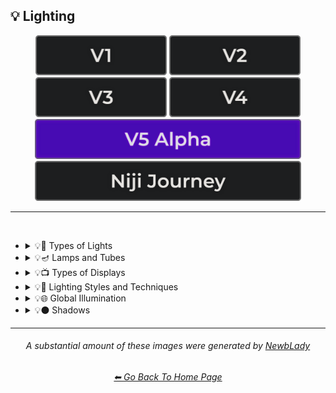 <h2>💡 Lighting</h2>

<div align="center">

[<img src="/Images/Repo_Parts/Buttons/Version_Buttons/button_version_V1_inactive.webp?raw=true" alt="MidJourney V1" height="64" />](/Pages/MJ_V1/Style_Pages/Sphere/Lighting.md)
[<img src="/Images/Repo_Parts/Buttons/Version_Buttons/button_version_V2_inactive.webp?raw=true" alt="MidJourney V2" height="64" />](/Pages/MJ_V2/Style_Pages/Sphere/Lighting.md)
[<img src="/Images/Repo_Parts/Buttons/Version_Buttons/button_version_V3_inactive.webp?raw=true" alt="MidJourney V3" height="64" />](/Pages/MJ_V3/Style_Pages/Just_The_Style/Lighting.md)
[<img src="/Images/Repo_Parts/Buttons/Version_Buttons/button_version_V4_inactive.webp?raw=true" alt="MidJourney V4" height="64" />](/Pages/MJ_V4/Style_Pages/Just_The_Style/Lighting.md)
<br>
[<img src="/Images/Repo_Parts/Buttons/Version_Buttons/button_version_V5_Alpha_active_half.webp?raw=true" alt="MidJourney V5" height="64" />](/Pages/MJ_V5/Style_Pages/Just_The_Style/Lighting.md)
[<img src="/Images/Repo_Parts/Buttons/Version_Buttons/button_version_niji_inactive_half.webp?raw=true" alt="Niji Journey" height="64" />](/Pages/Niji_Journey/Style_Pages/Lighting.md)


</div>

<hr>
<br>


- <details><summary>💡🏮 Types of Lights</summary><p><div align="center">

	| Spotlight | Floodlight |
	| :-: | :-: |
	| <img src="/Images/MJ_V5/V5_Alpha_1/Midjourney_Styles/Spotlight.webp?raw=true" width="256" /> | <img src="/Images/MJ_V5/V5_Alpha_1/Midjourney_Styles/Floodlight.webp?raw=true" width="256" /> |
	
	<br>
	
	| Frontlight | Halfrear Lighting | Backlight |
	| :-: | :-: | :-: |
	| <img src="/Images/MJ_V5/V5_Alpha_1/Midjourney_Styles/Frontlight.webp?raw=true" width="256" /> | <img src="/Images/MJ_V5/V5_Alpha_1/Midjourney_Styles/Halfrear_Lighting.webp?raw=true" width="256" /> | <img src="/Images/MJ_V5/V5_Alpha_1/Midjourney_Styles/Backlight.webp?raw=true" width="256" /> | 
	
	<br>
	
	| Rim Lights | Rim Lighting | Marquee |
	| :-: | :-: | :-: |
	| <img src="/Images/MJ_V5/V5_Alpha_1/Midjourney_Styles/Rim_Lights.webp?raw=true" width="256" /> | <img src="/Images/MJ_V5/V5_Alpha_1/Midjourney_Styles/Rim_Lighting.webp?raw=true" width="256" /> | <img src="/Images/MJ_V5/V5_Alpha_1/Midjourney_Styles/Marquee.webp?raw=true" width="256" /> |
	
	<br>
	
	| Strobe | Strobe Light | Stroboscope |
	| :-: | :-: | :-: |
	| <img src="/Images/MJ_V5/V5_Alpha_1/Midjourney_Styles/Strobe.webp?raw=true" width="256" /> | <img src="/Images/MJ_V5/V5_Alpha_1/Midjourney_Styles/Strobe_Light.webp?raw=true" width="256" /> | <img src="/Images/MJ_V5/V5_Alpha_1/Midjourney_Styles/Stroboscope.webp?raw=true" width="256" /> |

	<br>

	| Flickering Light | Bubble Light |
    | :-: | :-: |
    | <img src="/Images/MJ_V5/V5_Alpha_1/Midjourney_Styles/Flickering_Light.webp?raw=true" width="256" /> | <img src="/Images/MJ_V5/V5_Alpha_1/Midjourney_Styles/Bubble_Light.webp?raw=true" width="256" /> |

    <br>

	| Dim | Dim Lighting | Dark Lighting |
	| :-: | :-: | :-: |
	| <img src="/Images/MJ_V5/V5_Alpha_1/Midjourney_Styles/Dim.webp?raw=true" width="256" /> | <img src="/Images/MJ_V5/V5_Alpha_1/Midjourney_Styles/Dim_Lighting.webp?raw=true" width="256" /> | <img src="/Images/MJ_V5/V5_Alpha_1/Midjourney_Styles/Dark_Lighting.webp?raw=true" width="256" /> |

	<br>
	
	| Bright | Ultrabright | Blinding Light |
	| :-: | :-: | :-: |
	| <img src="/Images/MJ_V5/V5_Alpha_1/Midjourney_Styles/Bright.webp?raw=true" width="256" /> | <img src="/Images/MJ_V5/V5_Alpha_1/Midjourney_Styles/Ultrabright.webp?raw=true" width="256" /> | <img src="/Images/MJ_V5/V5_Alpha_1/Midjourney_Styles/Blinding_Light.webp?raw=true" width="256" /> |
	
	<br>
	
	| Crepuscular Rays | Rays of Shimmering Light | Godrays |
	| :-: | :-: | :-: |
	| <img src="/Images/MJ_V5/V5_Alpha_1/Midjourney_Styles/Crepuscular_Rays.webp?raw=true" width="256" /> | <img src="/Images/MJ_V5/V5_Alpha_1/Midjourney_Styles/Rays_of_Shimmering_Light.webp?raw=true" width="256" /> | <img src="/Images/MJ_V5/V5_Alpha_1/Midjourney_Styles/Godrays.webp?raw=true" width="256" /> |
	
	<br>
	
	| Artificial Lighting | Natural Lighting |
	| :-: | :-: |
	| <img src="/Images/MJ_V5/V5_Alpha_1/Midjourney_Styles/Artificial_Lighting.webp?raw=true" width="256" /> | <img src="/Images/MJ_V5/V5_Alpha_1/Midjourney_Styles/Natural_Lighting.webp?raw=true" width="256" /> |

	<br>

	| Sunlight | Direct Sunlight | Sunshine Ray |
	| :-: | :-: | :-: |
	| <img src="/Images/MJ_V5/V5_Alpha_1/Midjourney_Styles/Sunlight.webp?raw=true" width="256" /> | <img src="/Images/MJ_V5/V5_Alpha_1/Midjourney_Styles/Direct_Sunlight.webp?raw=true" width="256" /> | <img src="/Images/MJ_V5/V5_Alpha_1/Midjourney_Styles/Sunshine_Ray.webp?raw=true" width="256" /> |
	
	<br>

	| Sunbeams | Sunshaft |
	| :-: | :-: |
	| <img src="/Images/MJ_V5/V5_Alpha_1/Midjourney_Styles/Sunbeams.webp?raw=true" width="256" /> | <img src="/Images/MJ_V5/V5_Alpha_1/Midjourney_Styles/Sunshaft.webp?raw=true" width="256" /> |

	<br>

	| Moonbeams | Starlight |
	| :-: | :-: |
	| <img src="/Images/MJ_V5/V5_Alpha_1/Midjourney_Styles/Moonbeams.webp?raw=true" width="256" /> | <img src="/Images/MJ_V5/V5_Alpha_1/Midjourney_Styles/Starlight.webp?raw=true" width="256" /> |

	<br>
	
	| Waning Light | Radiant Light |
	| :-: | :-: |
	| <img src="/Images/MJ_V5/V5_Alpha_1/Midjourney_Styles/Waning_Light.webp?raw=true" width="256" /> | <img src="/Images/MJ_V5/V5_Alpha_1/Midjourney_Styles/Radiant_Light.webp?raw=true" width="256" /> |

	<br>

	| Incandescent | Fluorescent |
	| :-: | :-: |
	| <img src="/Images/MJ_V5/V5_Alpha_1/Midjourney_Styles/Incandescent.webp?raw=true" width="256" /> | <img src="/Images/MJ_V5/V5_Alpha_1/Midjourney_Styles/Fluorescent.webp?raw=true" width="256" /> |

	<br>

	| CFL | CFL Light |
	| :-: | :-: |
	| <img src="/Images/MJ_V5/V5_Alpha_1/Midjourney_Styles/CFL.webp?raw=true" width="256" /> | <img src="/Images/MJ_V5/V5_Alpha_1/Midjourney_Styles/CFL_Light.webp?raw=true" width="256" /> |
	
	<br>

	| Candlelight | Torch | Torch Light |
	| :-: | :-: | :-: |
	| <img src="/Images/MJ_V5/V5_Alpha_1/Midjourney_Styles/Candlelight.webp?raw=true" width="256" /> | <img src="/Images/MJ_V5/V5_Alpha_1/Midjourney_Styles/Torch.webp?raw=true" width="256" /> | <img src="/Images/MJ_V5/V5_Alpha_1/Midjourney_Styles/Torch_Light.webp?raw=true" width="256" /> |

	<br>

	| Northern Lights |
	| :-: |
	| <img src="/Images/MJ_V5/V5_Alpha_1/Midjourney_Styles/Northern_Lights.webp?raw=true" width="256" /> |
	
	<br>
	
	| Tesla Coil | Electric Arc |
	| :-: | :-: |
	| <img src="/Images/MJ_V5/V5_Alpha_1/Midjourney_Styles/Tesla_Coil.webp?raw=true" width="256" /> | <img src="/Images/MJ_V5/V5_Alpha_1/Midjourney_Styles/Electric_Arc.webp?raw=true" width="256" /> |

	<br>

	| Glow Stick | Blacklight |
	| :-: | :-: |
	| <img src="/Images/MJ_V5/V5_Alpha_1/Midjourney_Styles/Glow_Stick.webp?raw=true" width="256" /> | <img src="/Images/MJ_V5/V5_Alpha_1/Midjourney_Styles/Blacklight.webp?raw=true" width="256" /> |

	<br>

	| Laser | Laser Light Show |
	| :-: | :-: |
	| <img src="/Images/MJ_V5/V5_Alpha_1/Midjourney_Styles/Laser.webp?raw=true" width="256" /> | <img src="/Images/MJ_V5/V5_Alpha_1/Midjourney_Styles/Laser_Light_Show.webp?raw=true" width="256" /> |

	<br>
	
	| Dye-Laser | Ion-Laser | Gas-Laser |
	| :-: | :-: | :-: |
	| <img src="/Images/MJ_V5/V5_Alpha_1/Midjourney_Styles/Dye-Laser.webp?raw=true" width="256" /> | <img src="/Images/MJ_V5/V5_Alpha_1/Midjourney_Styles/Ion-Laser.webp?raw=true" width="256" /> | <img src="/Images/MJ_V5/V5_Alpha_1/Midjourney_Styles/Gas-Laser.webp?raw=true" width="256" /> |

	<br>

	| Gobo | Gobo Light |
    | :-: | :-: |
    | <img src="/Images/MJ_V5/V5_Alpha_1/Midjourney_Styles/Gobo.webp?raw=true" width="256" /> | <img src="/Images/MJ_V5/V5_Alpha_1/Midjourney_Styles/Gobo_Light.webp?raw=true" width="256" /> |

    <br>
	
	| Halogen | Argon Flash |
	| :-: | :-: |
	| <img src="/Images/MJ_V5/V5_Alpha_1/Midjourney_Styles/Halogen.webp?raw=true" width="256" /> | <img src="/Images/MJ_V5/V5_Alpha_1/Midjourney_Styles/Argon_Flash.webp?raw=true" width="256" /> |

	<br>
	
	| Lantern | Schwarz Lantern | Coleman Lantern |
	| :-: | :-: | :-: |
	| <img src="/Images/MJ_V5/V5_Alpha_1/Midjourney_Styles/Lantern.webp?raw=true" width="256" /> | <img src="/Images/MJ_V5/V5_Alpha_1/Midjourney_Styles/Schwarz_Lantern.webp?raw=true" width="256" /> | <img src="/Images/MJ_V5/V5_Alpha_1/Midjourney_Styles/Coleman_Lantern.webp?raw=true" width="256" /> |

	<br>

	| Flare | Ember Light |
	| :-: | :-: |
	| <img src="/Images/MJ_V5/V5_Alpha_1/Midjourney_Styles/Flare.webp?raw=true" width="256" /> | <img src="/Images/MJ_V5/V5_Alpha_1/Midjourney_Styles/Ember_Light.webp?raw=true" width="256" /> |

	<br>
	
	| Edison Bulb |
	| :-: |
	| <img src="/Images/MJ_V5/V5_Alpha_1/Midjourney_Styles/Edison_Bulb.webp?raw=true" width="256" /> |

	<br>
	
	| Nightlight | Christmas Lights |
	| :-: | :-: |
	| <img src="/Images/MJ_V5/V5_Alpha_1/Midjourney_Styles/Nightlight.webp?raw=true" width="256" /> | <img src="/Images/MJ_V5/V5_Alpha_1/Midjourney_Styles/Christmas_Lights.webp?raw=true" width="256" /> |

	<br>

	| Optical Fiber | Electroluminescent Wire | Electromagnetic Spectrum |
	| :-: | :-: | :-: |
	| <img src="/Images/MJ_V5/V5_Alpha_1/Midjourney_Styles/Optical_Fiber.webp?raw=true" width="256" /> | <img src="/Images/MJ_V5/V5_Alpha_1/Midjourney_Styles/Electroluminescent_Wire.webp?raw=true" width="256" /> | <img src="/Images/MJ_V5/V5_Alpha_1/Midjourney_Styles/Electromagnetic_Spectrum.webp?raw=true" width="256" /> |

	<br>
	
	| Infrared | Ultraviolet | UV |
	| :-: | :-: | :-: |
	| <img src="/Images/MJ_V5/V5_Alpha_1/Midjourney_Styles/Infrared.webp?raw=true" width="256" /> | <img src="/Images/MJ_V5/V5_Alpha_1/Midjourney_Styles/Ultraviolet.webp?raw=true" width="256" /> | <img src="/Images/MJ_V5/V5_Alpha_1/Midjourney_Styles/UV.webp?raw=true" width="256" /> | 

	<br>
	
	| X-Ray | Lightspeed |
	| :-: | :-: |
	| <img src="/Images/MJ_V5/V5_Alpha_1/Midjourney_Styles/X-Ray.webp?raw=true" width="256" /> | <img src="/Images/MJ_V5/V5_Alpha_1/Midjourney_Styles/Lightspeed.webp?raw=true" width="256" /> |

	<br>

	| Nightclub |
	| :-: |
	| <img src="/Images/MJ_V5/V5_Alpha_1/Midjourney_Styles/Nightclub.webp?raw=true" width="256" /> |
	
	<br>
	
	| Glowing Radioactivity | Nuclear Waste | Glowing Nuclear Waste |
	| :-: | :-: | :-: |
	| <img src="/Images/MJ_V5/V5_Alpha_1/Midjourney_Styles/Glowing_Radioactivity.webp?raw=true" width="256" /> | <img src="/Images/MJ_V5/V5_Alpha_1/Midjourney_Styles/Nuclear_Waste.webp?raw=true" width="256" /> | <img src="/Images/MJ_V5/V5_Alpha_1/Midjourney_Styles/Glowing_Nuclear_Waste.webp?raw=true" width="256" /> |

  </div></p></details>


- <details><summary>💡🪔 Lamps and Tubes</summary><p><div align="center">

	| Flash-Lamp | Flashtube |
	| :-: | :-: |
	| <img src="/Images/MJ_V5/V5_Alpha_1/Midjourney_Styles/Flash-Lamp.webp?raw=true" width="256" /> | <img src="/Images/MJ_V5/V5_Alpha_1/Midjourney_Styles/Flashtube.webp?raw=true" width="256" /> |

	<br>

	| Incandescent Lamp | Fluorescent Lamp |
	| :-: | :-: |
	| <img src="/Images/MJ_V5/V5_Alpha_1/Midjourney_Styles/Incandescent_Lamp.webp?raw=true" width="256" /> | <img src="/Images/MJ_V5/V5_Alpha_1/Midjourney_Styles/Fluorescent_Lamp.webp?raw=true" width="256" /> |

	<br>

	| Plasma Globe | Plasma Lamp | Lava Lamp |
	| :-: | :-: | :-: |
	| <img src="/Images/MJ_V5/V5_Alpha_1/Midjourney_Styles/Plasma_Globe.webp?raw=true" width="256" /> | <img src="/Images/MJ_V5/V5_Alpha_1/Midjourney_Styles/Plasma_Lamp.webp?raw=true" width="256" /> | <img src="/Images/MJ_V5/V5_Alpha_1/Midjourney_Styles/Lava_Lamp.webp?raw=true" width="256" /> |

	<br>

	| Crackle Tube |
	| :-: |
	| <img src="/Images/MJ_V5/V5_Alpha_1/Midjourney_Styles/Crackle_Tube.webp?raw=true" width="256" /> |

	<br>

	| Halogen Lamp |
	| :-: |
	| <img src="/Images/MJ_V5/V5_Alpha_1/Midjourney_Styles/Halogen_Lamp.webp?raw=true" width="256" /> |

	<br>

	| Neon Lamp | Xenon Lamp | Krypton Lamp |
	| :-: | :-: | :-: |
	| <img src="/Images/MJ_V5/V5_Alpha_1/Midjourney_Styles/Neon_Lamp.webp?raw=true" width="256" /> | <img src="/Images/MJ_V5/V5_Alpha_1/Midjourney_Styles/Xenon_Lamp.webp?raw=true" width="256" /> | <img src="/Images/MJ_V5/V5_Alpha_1/Midjourney_Styles/Krypton_Lamp.webp?raw=true" width="256" /> |

	<br>

	| Argon Lamp |
	| :-: |
	| <img src="/Images/MJ_V5/V5_Alpha_1/Midjourney_Styles/Argon_Lamp.webp?raw=true" width="256" /> |

	<br>

	| Helium Lamp | Carbide Lamp |
	| :-: | :-: |
	| <img src="/Images/MJ_V5/V5_Alpha_1/Midjourney_Styles/Helium_Lamp.webp?raw=true" width="256" /> | <img src="/Images/MJ_V5/V5_Alpha_1/Midjourney_Styles/Carbide_Lamp.webp?raw=true" width="256" /> |

	<br>

	| Argand Lamp | Diya Lamp | Arc Lamp |
	| :-: | :-: | :-: |
	| <img src="/Images/MJ_V5/V5_Alpha_1/Midjourney_Styles/Argand_Lamp.webp?raw=true" width="256" /> | <img src="/Images/MJ_V5/V5_Alpha_1/Midjourney_Styles/Diya_Lamp.webp?raw=true" width="256" /> | <img src="/Images/MJ_V5/V5_Alpha_1/Midjourney_Styles/Arc_Lamp.webp?raw=true" width="256" /> |

	<br>

	| Gas Lamp | Gas Mantle | Kerosene Lamp |
	| :-: | :-: | :-: |
	| <img src="/Images/MJ_V5/V5_Alpha_1/Midjourney_Styles/Gas_Lamp.webp?raw=true" width="256" /> | <img src="/Images/MJ_V5/V5_Alpha_1/Midjourney_Styles/Gas_Mantle.webp?raw=true" width="256" /> | <img src="/Images/MJ_V5/V5_Alpha_1/Midjourney_Styles/Kerosene_Lamp.webp?raw=true" width="256" /> |

	<br>

	| Tilley Lamp | Oil Lamp |
	| :-: | :-: |
	| <img src="/Images/MJ_V5/V5_Alpha_1/Midjourney_Styles/Tilley_Lamp.webp?raw=true" width="256" /> | <img src="/Images/MJ_V5/V5_Alpha_1/Midjourney_Styles/Oil_Lamp.webp?raw=true" width="256" /> |

	<br>

	| Mercury-Vapor Lamp | Metal-Halide Lamp | Sodium-Vapor Lamp |
	| :-: | :-: | :-: |
	| <img src="/Images/MJ_V5/V5_Alpha_1/Midjourney_Styles/Mercury-Vapor_Lamp.webp?raw=true" width="256" /> | <img src="/Images/MJ_V5/V5_Alpha_1/Midjourney_Styles/Metal-Halide_Lamp.webp?raw=true" width="256" /> | <img src="/Images/MJ_V5/V5_Alpha_1/Midjourney_Styles/Sodium-Vapor_Lamp.webp?raw=true" width="256" /> |

	<br>

	| Sulfur Lamp | Hollow-Cathode Lamp | Electrodeless Lamp |
	| :-: | :-: | :-: |
	| <img src="/Images/MJ_V5/V5_Alpha_1/Midjourney_Styles/Sulfur_Lamp.webp?raw=true" width="256" /> | <img src="/Images/MJ_V5/V5_Alpha_1/Midjourney_Styles/Hollow-Cathode_Lamp.webp?raw=true" width="256" /> | <img src="/Images/MJ_V5/V5_Alpha_1/Midjourney_Styles/Electrodeless_Lamp.webp?raw=true" width="256" /> |

	<br>

	| Nixie Tube | Rubens-Tube |
	| :-: | :-: |
	| <img src="/Images/MJ_V5/V5_Alpha_1/Midjourney_Styles/Nixie_Tube.webp?raw=true" width="256" /> | <img src="/Images/MJ_V5/V5_Alpha_1/Midjourney_Styles/Rubens-Tube.webp?raw=true" width="256" /> |

	<br>

	| Vacuum Tube Lamp | Geissler Tube | Dekatron |
	| :-: | :-: | :-: |
	| <img src="/Images/MJ_V5/V5_Alpha_1/Midjourney_Styles/Vacuum_Tube_Lamp.webp?raw=true" width="256" /> | <img src="/Images/MJ_V5/V5_Alpha_1/Midjourney_Styles/Geissler_Tube.webp?raw=true" width="256" /> | <img src="/Images/MJ_V5/V5_Alpha_1/Midjourney_Styles/Dekatron.webp?raw=true" width="256" /> |

  </div></p></details>


- <details><summary>💡📺 Types of Displays</summary><p><div align="center">
	
	| 7 Segment Display | Dot Matrix Display | Electroluminescent Display |
	| :-: | :-: | :-: |
	| <img src="/Images/MJ_V5/V5_Alpha_1/Midjourney_Styles/7_Segment_Display.webp?raw=true" width="256" /> | <img src="/Images/MJ_V5/V5_Alpha_1/Midjourney_Styles/Dot_Matrix_Display.webp?raw=true" width="256" /> | <img src="/Images/MJ_V5/V5_Alpha_1/Midjourney_Styles/Electroluminescent_Display.webp?raw=true" width="256" /> |
	
	<br>

	| CRT | Vacuum Fluorescent Display | Phosphor Display |
	| :-: | :-: | :-: |
	| <img src="/Images/MJ_V5/V5_Alpha_1/Midjourney_Styles/CRT.webp?raw=true" width="256" /> | <img src="/Images/MJ_V5/V5_Alpha_1/Midjourney_Styles/Vacuum_Fluorescent_Display.webp?raw=true" width="256" /> | <img src="/Images/MJ_V5/V5_Alpha_1/Midjourney_Styles/Phosphor_Display.webp?raw=true" width="256" /> |
	
	<br>
	
	| LCD | LED |
	| :-: | :-: |
	| <img src="/Images/MJ_V5/V5_Alpha_1/Midjourney_Styles/LCD.webp?raw=true" width="256" /> | <img src="/Images/MJ_V5/V5_Alpha_1/Midjourney_Styles/LED.webp?raw=true" width="256" /> |
	
	<br>
	
	| OLED | AMOLED |
	| :-: | :-: |
	| <img src="/Images/MJ_V5/V5_Alpha_1/Midjourney_Styles/OLED.webp?raw=true" width="256" /> | <img src="/Images/MJ_V5/V5_Alpha_1/Midjourney_Styles/AMOLED.webp?raw=true" width="256" /> |
	
	<br>
	
	| Plasma Display | Quantum Dot | Quantum Dot Display |
	| :-: | :-: | :-: |
	| <img src="/Images/MJ_V5/V5_Alpha_1/Midjourney_Styles/Plasma_Display.webp?raw=true" width="256" /> | <img src="/Images/MJ_V5/V5_Alpha_1/Midjourney_Styles/Quantum_Dot.webp?raw=true" width="256" /> | <img src="/Images/MJ_V5/V5_Alpha_1/Midjourney_Styles/Quantum_Dot_Display.webp?raw=true" width="256" /> |

	<br>

	| Jumbotron |
	| :-: |
	| <img src="/Images/MJ_V5/V5_Alpha_1/Midjourney_Styles/Jumbotron.webp?raw=true" width="256" /> |

	</div></p></details>


- <details><summary>💡🔦 Lighting Styles and Techniques</summary><p><div align="center">

	| Lighting | Illuminated | Illumination |
	| :-: | :-: | :-: |
	| <img src="/Images/MJ_V5/V5_Alpha_1/Midjourney_Styles/Lighting.webp?raw=true" width="256" /> | <img src="/Images/MJ_V5/V5_Alpha_1/Midjourney_Styles/Illuminated.webp?raw=true" width="256" /> | <img src="/Images/MJ_V5/V5_Alpha_1/Midjourney_Styles/Illumination.webp?raw=true" width="256" /> |
	
	<br>

	| Moody Lighting | Mood Lighting |
	| :-: | :-: |
	| <img src="/Images/MJ_V5/V5_Alpha_1/Midjourney_Styles/Moody_Lighting.webp?raw=true" width="256" /> | <img src="/Images/MJ_V5/V5_Alpha_1/Midjourney_Styles/Mood_Lighting.webp?raw=true" width="256" /> |

	<br>

	| Cinematic Lighting | Studio Lighting | Cove Lighting |
	| :-: | :-: | :-: |
	| <img src="/Images/MJ_V5/V5_Alpha_1/Midjourney_Styles/Cinematic_Lighting.webp?raw=true" width="256" /> | <img src="/Images/MJ_V5/V5_Alpha_1/Midjourney_Styles/Studio_Lighting.webp?raw=true" width="256" /> | <img src="/Images/MJ_V5/V5_Alpha_1/Midjourney_Styles/Cove_Lighting.webp?raw=true" width="256" /> |
	
	<br>
	
	| Soft Lighting | Hard Lighting | Accent Lighting |
	| :-: | :-: | :-: |
	| <img src="/Images/MJ_V5/V5_Alpha_1/Midjourney_Styles/Soft_Lighting.webp?raw=true" width="256" /> | <img src="/Images/MJ_V5/V5_Alpha_1/Midjourney_Styles/Hard_Lighting.webp?raw=true" width="256" /> | <img src="/Images/MJ_V5/V5_Alpha_1/Midjourney_Styles/Accent_Lighting.webp?raw=true" width="256" /> |
	
	<br>
	
	| Volumetric | Volumetric Lighting | Contre-Jour |
	| :-: | :-: | :-: |
	| <img src="/Images/MJ_V5/V5_Alpha_1/Midjourney_Styles/Volumetric.webp?raw=true" width="256" /> | <img src="/Images/MJ_V5/V5_Alpha_1/Midjourney_Styles/Volumetric_Lighting.webp?raw=true" width="256" /> | <img src="/Images/MJ_V5/V5_Alpha_1/Midjourney_Styles/Contre-Jour.webp?raw=true" width="256" /> |
	
	<br>
	
	| Rembrandt Lighting | Split Lighting | Beautiful Lighting |
	| :-: | :-: | :-: |
	| <img src="/Images/MJ_V5/V5_Alpha_1/Midjourney_Styles/Rembrandt_Lighting.webp?raw=true" width="256" /> | <img src="/Images/MJ_V5/V5_Alpha_1/Midjourney_Styles/Split_Lighting.webp?raw=true" width="256" /> | <img src="/Images/MJ_V5/V5_Alpha_1/Midjourney_Styles/Beautiful_Lighting.webp?raw=true" width="256" /> |
	
	<br>
	
	| Low-Key Lighting | High-Key Lighting |
	| :-: | :-: |
	| <img src="/Images/MJ_V5/V5_Alpha_1/Midjourney_Styles/Low-Key_Lighting.webp?raw=true" width="256" /> | <img src="/Images/MJ_V5/V5_Alpha_1/Midjourney_Styles/High-Key_Lighting.webp?raw=true" width="256" /> |
	
	<br>
	
	| Downlighting | Uplighting |
	| :-: | :-: |
	| <img src="/Images/MJ_V5/V5_Alpha_1/Midjourney_Styles/Downlighting.webp?raw=true" width="256" /> | <img src="/Images/MJ_V5/V5_Alpha_1/Midjourney_Styles/Uplighting.webp?raw=true" width="256" /> |
	
	<br>
	
	| Under-Illumination | Over-Illumination |
	| :-: | :-: |
	| <img src="/Images/MJ_V5/V5_Alpha_1/Midjourney_Styles/Under-Illumination.webp?raw=true" width="256" /> | <img src="/Images/MJ_V5/V5_Alpha_1/Midjourney_Styles/Over-Illumination.webp?raw=true" width="256" /> |

	<br>
	
	| Veiling Flare | Caustic Lighting | Ethereal Lighting |
	| :-: | :-: | :-: |
	| <img src="/Images/MJ_V5/V5_Alpha_1/Midjourney_Styles/Veiling_Flare.webp?raw=true" width="256" /> | <img src="/Images/MJ_V5/V5_Alpha_1/Midjourney_Styles/Caustic_Lighting.webp?raw=true" width="256" /> | <img src="/Images/MJ_V5/V5_Alpha_1/Midjourney_Styles/Ethereal_Lighting.webp?raw=true" width="256" /> |

	<br>

	| Nightclub Lighting | DJ Lighting |
	| :-: | :-: |
	| <img src="/Images/MJ_V5/V5_Alpha_1/Midjourney_Styles/Nightclub_Lighting.webp?raw=true" width="256" /> | <img src="/Images/MJ_V5/V5_Alpha_1/Midjourney_Styles/DJ_Lighting.webp?raw=true" width="256" /> |

	<br>

	| Concert Lighting | Museum Lighting |
	| :-: | :-: |
	| <img src="/Images/MJ_V5/V5_Alpha_1/Midjourney_Styles/Concert_Lighting.webp?raw=true" width="256" /> | <img src="/Images/MJ_V5/V5_Alpha_1/Midjourney_Styles/Museum_Lighting.webp?raw=true" width="256" /> |

	<br>

	| Light Pollution |
	| :-: |
	| <img src="/Images/MJ_V5/V5_Alpha_1/Midjourney_Styles/Light_Pollution.webp?raw=true" width="256" /> |

	<br>
	
	| Epic Light |
	| :-: |
	| <img src="/Images/MJ_V5/V5_Alpha_1/Midjourney_Styles/Epic_Light.webp?raw=true" width="256" /> |

	</div></p></details>


- <details><summary>💡🌐 Global Illumination</summary><p><div align="center">

	| Global Illumination | Lumen Global Illumination | Screen Space Global Illumination |
	| :-: | :-: | :-: |
	| <img src="/Images/MJ_V5/V5_Alpha_1/Midjourney_Styles/Global_Illumination.webp?raw=true" width="256" /> | <img src="/Images/MJ_V5/V5_Alpha_1/Midjourney_Styles/Lumen_Global_Illumination.webp?raw=true" width="256" /> | <img src="/Images/MJ_V5/V5_Alpha_1/Midjourney_Styles/Screen_Space_Global_Illumination.webp?raw=true" width="256" /> | 
	
	<br>
	
	| Ray Tracing Global Illumination |
	| :-: |
	| <img src="/Images/MJ_V5/V5_Alpha_1/Midjourney_Styles/Ray_Tracing_Global_Illumination.webp?raw=true" width="256" /> |

	<br>

	| Photon-Mapping |
	| :-: |
	| <img src="/Images/MJ_V5/V5_Alpha_1/Midjourney_Styles/Photon-Mapping.webp?raw=true" width="256" /> |

	</div></p></details>


- <details><summary>💡⚫ Shadows</summary><p><div align="center">
	
	| Shadow | Shadows | Ray Traced Shadows |
	| :-: | :-: | :-: |
	| <img src="/Images/MJ_V5/V5_Alpha_1/Midjourney_Styles/Shadow.webp?raw=true" width="256" /> | <img src="/Images/MJ_V5/V5_Alpha_1/Midjourney_Styles/Shadows.webp?raw=true" width="256" /> | <img src="/Images/MJ_V5/V5_Alpha_1/Midjourney_Styles/Ray_Traced_Shadows.webp?raw=true" width="256" /> |

	</div></p></details>


<hr><!--------------->
<div align="center">

<i><h6>A substantial amount of these images were generated by <a href= "https://github.com/NewbLady">NewbLady</a></h6></i>
<h6><a href="/README.md">⬅ Go Back To Home Page</a></h6>
</div>
